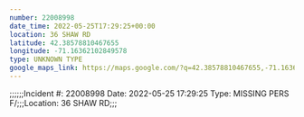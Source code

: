 ```yaml
---
number: 22008998
date_time: 2022-05-25T17:29:25+00:00
location: 36 SHAW RD
latitude: 42.38578810467655
longitude: -71.16362102849578
type: UNKNOWN TYPE
google_maps_link: https://maps.google.com/?q=42.38578810467655,-71.16362102849578
---
```


;;;;;;Incident #: 22008998  Date: 2022-05-25 17:29:25   Type: MISSING PERS F/;;;Location: 36 SHAW RD;;;
